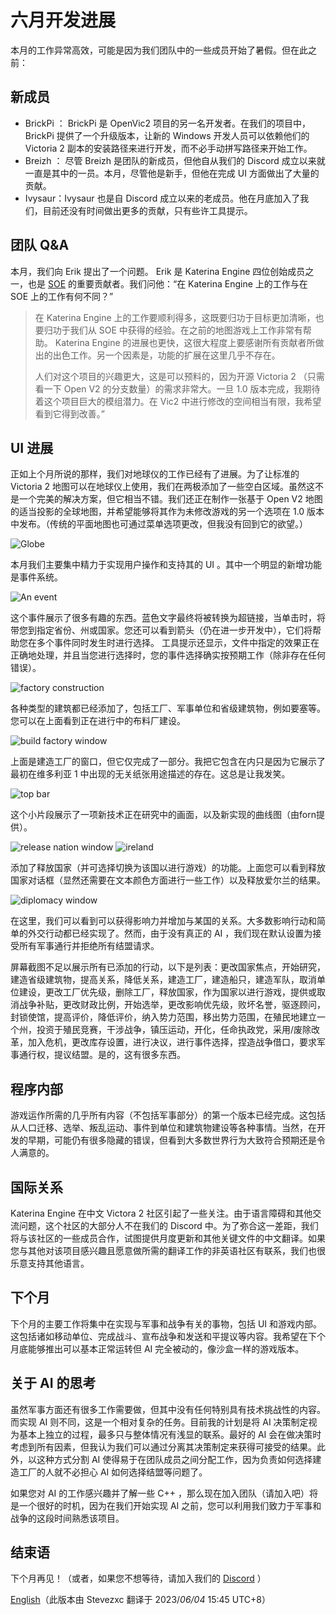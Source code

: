 # 六月开发进展

本月的工作异常高效，可能是因为我们团队中的一些成员开始了暑假。但在此之前：

## 新成员

- BrickPi ： BrickPi 是 OpenVic2 项目的另一名开发者。在我们的项目中， BrickPi 提供了一个升级版本，让新的 Windows 开发人员可以依赖他们的 Victoria 2 副本的安装路径来进行开发，而不必手动拼写路径来开始工作。
- Breizh ： 尽管 Breizh 是团队的新成员，但他自从我们的 Discord 成立以来就一直是其中的一员。本月，尽管他是新手，但他在完成 UI 方面做出了大量的贡献。
- Ivysaur：Ivysaur 也是自 Discord 成立以来的老成员。他在月底加入了我们，目前还没有时间做出更多的贡献，只有些许工具提示。

## 团队 Q&A

本月，我们向 Erik 提出了一个问题。 Erik 是 Katerina Engine 四位创始成员之一，也是 [SOE](https://github.com/symphony-of-empires/symphony-of-empires) 的重要贡献者。我们问他：“在 Katerina Engine 上的工作与在 SOE 上的工作有何不同？”

> 在 Katerina Engine 上的工作要顺利得多，这既要归功于目标更加清晰，也要归功于我们从 SOE 中获得的经验。在之前的地图游戏上工作非常有帮助。 Katerina Engine 的进展也更快，这很大程度上要感谢所有贡献者所做出的出色工作。另一个因素是，功能的扩展在这里几乎不存在。
>
> 人们对这个项目的兴趣更大，这是可以预料的，因为开源 Victoria 2 （只需看一下 Open V2 的分支数量）的需求非常大。一旦 1.0 版本完成，我期待着这个项目巨大的模组潜力。在 Vic2 中进行修改的空间相当有限，我希望看到它得到改善。”

## UI 进展

正如上个月所说的那样，我们对地球仪的工作已经有了进展。为了让标准的 Victoria 2 地图可以在地球仪上使用，我们在两极添加了一些空白区域。虽然这不是一个完美的解决方案，但它相当不错。我们还正在制作一张基于 Open V2 地图的适当投影的全球地图，并希望能够将其作为未修改游戏的另一个选项在 1.0 版本中发布。（传统的平面地图也可通过菜单选项更改，但我没有回到它的欲望。）

![Globe](./images/globe.png)

本月我们主要集中精力于实现用户操作和支持其的 UI 。其中一个明显的新增功能是事件系统。

![An event](./images/event.png)

这个事件展示了很多有趣的东西。蓝色文字最终将被转换为超链接，当单击时，将带您到指定省份、州或国家。您还可以看到箭头（仍在进一步开发中），它们将帮助您在多个事件同时发生时进行选择。 工具提示还显示，文件中指定的效果正在正确地处理，并且当您进行选择时，您的事件选择确实按预期工作（除非存在任何错误）。

![factory construction](./images/factories.png)

各种类型的建筑都已经添加了，包括工厂、军事单位和省级建筑物，例如要塞等。您可以在上面看到正在进行中的布料厂建设。

![build factory window](./images/buildwindow.png)

上面是建造工厂的窗口，但它仅完成了一部分。我把它包含在内只是因为它展示了最初在维多利亚 1 中出现的无关纸张用途描述的存在。这总是让我发笑。

![top bar](./images/tech.png)

这个小片段展示了一项新技术正在研究中的画面，以及新实现的曲线图（由forn提供）。

![release nation window](./images/release.png)
![ireland](./images/ireland.png)

添加了释放国家（并可选择切换为该国以进行游戏）的功能。上面您可以看到释放国家对话框（显然还需要在文本颜色方面进行一些工作）以及释放爱尔兰的结果。

![diplomacy window](./images/diplomacy.png)

在这里，我们可以看到可以获得影响力并增加与某国的关系。大多数影响行动和简单的外交行动都已经实现了。然而，由于没有真正的 AI ，我们现在默认设置为接受所有军事通行并拒绝所有结盟请求。

屏幕截图不足以展示所有已添加的行动，以下是列表：更改国家焦点，开始研究，建造省级建筑物，提高关系，降低关系，建造工厂，建造船只，建造军队，取消单位建设，更改工厂优先级，删除工厂，释放国家，作为国家以进行游戏，提供或取消战争补贴，更改财政比例，开始选举，更改影响优先级，败坏名誉，驱逐顾问，封锁使馆，提高评价，降低评价，纳入势力范围，移出势力范围，在殖民地建立一个州，投资于殖民竞赛，干涉战争，镇压运动，开化，任命执政党，采用/废除改革，加入危机，更改库存设置，进行决议，进行事件选择，捏造战争借口，要求军事通行权，提议结盟。是的，这有很多东西。

## 程序内部

游戏运作所需的几乎所有内容（不包括军事部分）的第一个版本已经完成。这包括从人口迁移、选举、叛乱运动、事件到单位和建筑物建设等各种事情。当然，在开发的早期，可能仍有很多隐藏的错误，但看到大多数世界行为大致符合预期还是令人满意的。

## 国际关系

Katerina Engine 在中文 Victora 2 社区引起了一些关注。由于语言障碍和其他交流问题，这个社区的大部分人不在我们的 Discord 中。为了弥合这一差距，我们将与该社区的一些成员合作，试图提供月度更新和其他关键文件的中文翻译。如果您与其他对该项目感兴趣且愿意做所需的翻译工作的非英语社区有联系，我们也很乐意支持其他语言。

## 下个月

下个月的主要工作将集中在实现与军事和战争有关的事物，包括 UI 和游戏内部。这包括诸如移动单位、完成战斗、宣布战争和发送和平提议等内容。我希望在下个月底能够推出可以基本正常运转但 AI 完全被动的，像沙盒一样的游戏版本。

## 关于 AI 的思考

虽然军事方面还有很多工作需要做，但其中没有任何特别具有技术挑战性的内容。而实现 AI 则不同，这是一个相对复杂的任务。目前我的计划是将 AI 决策制定视为基本上独立的过程，最多只与整体情况有浅显的联系。最好的 AI 会在做决策时考虑到所有因素，但我认为我们可以通过分离其决策制定来获得可接受的结果。此外，以这种方式分割 AI 使得易于在团队成员之间分配工作，因为负责如何选择建造工厂的人就不必担心 AI 如何选择结盟等问题了。

如果您对 AI 的工作感兴趣并了解一些 C++ ，那么现在加入团队（请加入吧）将是一个很好的时机，因为在我们开始实现 AI 之前，您可以利用我们致力于军事和战争的这段时间熟悉该项目。

## 结束语

下个月再见！（或者，如果您不想等待，请加入我们的 [Discord](https://discord.gg/QUJExr4mRn) ）

[English](./june.md)（此版本由 Stevezxc 翻译于 2023/*06/04* 15:45 UTC+8）
